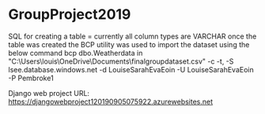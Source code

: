 # GroupProject2019
SQL for creating a table = currently all column types are VARCHAR
once the table was created the BCP utility was used to import the dataset using the below command
bcp dbo.Weatherdata in "C:\Users\louis\OneDrive\Documents\finalgroupdataset.csv" -c -t, -S lsee.database.windows.net -d LouiseSarahEvaEoin -U LouiseSarahEvaEoin -P Pembroke1


Django web project URL: https://djangowebproject120190905075922.azurewebsites.net
